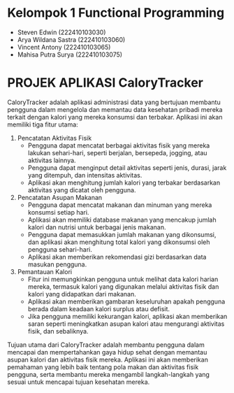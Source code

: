 # Kelompok 1 Functional Programming
- Steven Edwin		    	(222410103030)
- Arya Wildana Sastra		(222410103060)
- Vincent Antony 			(222410103065)
- Mahisa Putra Surya		(222410103075)
# PROJEK APLIKASI CaloryTracker
CaloryTracker adalah aplikasi administrasi data yang bertujuan membantu pengguna dalam mengelola dan memantau data kesehatan pribadi mereka terkait dengan kalori yang mereka konsumsi dan terbakar. Aplikasi ini akan memiliki tiga fitur utama:
1. Pencatatan Aktivitas Fisik
    - Pengguna dapat mencatat berbagai aktivitas fisik yang mereka lakukan sehari-hari, seperti berjalan, bersepeda, jogging, atau aktivitas lainnya.
    - Pengguna dapat menginput detail aktivitas seperti jenis, durasi, jarak yang ditempuh, dan intensitas aktivitas.
    - Aplikasi akan menghitung jumlah kalori yang terbakar berdasarkan aktivitas yang dicatat oleh pengguna.
2. Pencatatan Asupan Makanan
    - Pengguna dapat mencatat makanan dan minuman yang mereka konsumsi setiap hari.
    - Aplikasi akan memiliki database makanan yang mencakup jumlah kalori dan nutrisi untuk berbagai jenis makanan.
    - Pengguna dapat memasukkan jumlah makanan yang dikonsumsi, dan aplikasi akan menghitung total kalori yang dikonsumsi oleh pengguna sehari-hari.
    - Aplikasi akan memberikan rekomendasi gizi berdasarkan data masukan pengguna.
3. Pemantauan Kalori
    - Fitur ini memungkinkan pengguna untuk melihat data kalori harian mereka, termasuk kalori yang digunakan melalui aktivitas fisik dan kalori yang didapatkan dari makanan.
    - Aplikasi akan memberikan gambaran keseluruhan apakah pengguna berada dalam keadaan kalori surplus atau defisit.
    - Jika pengguna memiliki kekurangan kalori, aplikasi akan memberikan saran seperti meningkatkan asupan kalori atau mengurangi aktivitas fisik, dan sebaliknya.

Tujuan utama dari CaloryTracker adalah membantu pengguna dalam mencapai dan mempertahankan gaya hidup sehat dengan memantau asupan kalori dan aktivitas fisik mereka. Aplikasi ini akan memberikan pemahaman yang lebih baik tentang pola makan dan aktivitas fisik pengguna, serta membantu mereka mengambil langkah-langkah yang sesuai untuk mencapai tujuan kesehatan mereka.